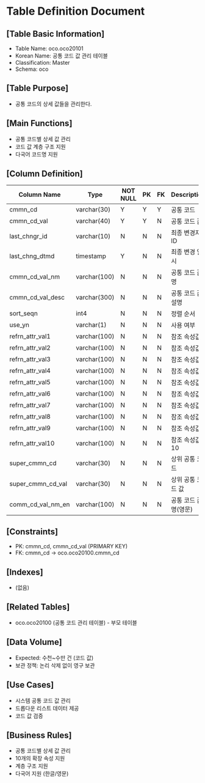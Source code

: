 # Table Definition Document

## [Table Basic Information]
- Table Name: oco.oco20101
- Korean Name: 공통 코드 값 관리 테이블
- Classification: Master
- Schema: oco

## [Table Purpose]
- 공통 코드의 상세 값들을 관리한다.

## [Main Functions]
- 공통 코드별 상세 값 관리
- 코드 값 계층 구조 지원
- 다국어 코드명 지원

## [Column Definition]

| Column Name | Type | NOT NULL | PK | FK | Description |
|-------------|------|----------|----|----|-------------|
| cmmn_cd | varchar(30) | Y | Y | Y | 공통 코드 |
| cmmn_cd_val | varchar(40) | Y | Y | N | 공통 코드 값 |
| last_chngr_id | varchar(10) | N | N | N | 최종 변경자 ID |
| last_chng_dtmd | timestamp | Y | N | N | 최종 변경 일시 |
| cmmn_cd_val_nm | varchar(100) | N | N | N | 공통 코드 값명 |
| cmmn_cd_val_desc | varchar(300) | N | N | N | 공통 코드 값 설명 |
| sort_seqn | int4 | N | N | N | 정렬 순서 |
| use_yn | varchar(1) | N | N | N | 사용 여부 |
| refrn_attr_val1 | varchar(100) | N | N | N | 참조 속성값1 |
| refrn_attr_val2 | varchar(100) | N | N | N | 참조 속성값2 |
| refrn_attr_val3 | varchar(100) | N | N | N | 참조 속성값3 |
| refrn_attr_val4 | varchar(100) | N | N | N | 참조 속성값4 |
| refrn_attr_val5 | varchar(100) | N | N | N | 참조 속성값5 |
| refrn_attr_val6 | varchar(100) | N | N | N | 참조 속성값6 |
| refrn_attr_val7 | varchar(100) | N | N | N | 참조 속성값7 |
| refrn_attr_val8 | varchar(100) | N | N | N | 참조 속성값8 |
| refrn_attr_val9 | varchar(100) | N | N | N | 참조 속성값9 |
| refrn_attr_val10 | varchar(100) | N | N | N | 참조 속성값10 |
| super_cmmn_cd | varchar(30) | N | N | N | 상위 공통 코드 |
| super_cmmn_cd_val | varchar(30) | N | N | N | 상위 공통 코드 값 |
| comm_cd_val_nm_en | varchar(100) | N | N | N | 공통 코드 값명(영문) |

## [Constraints]
- PK: cmmn_cd, cmmn_cd_val (PRIMARY KEY)
- FK: cmmn_cd → oco.oco20100.cmmn_cd

## [Indexes]
- (없음)

## [Related Tables]
- oco.oco20100 (공통 코드 관리 테이블) - 부모 테이블

## [Data Volume]
- Expected: 수천~수만 건 (코드 값)
- 보관 정책: 논리 삭제 없이 영구 보관

## [Use Cases]
- 시스템 공통 코드 값 관리
- 드롭다운 리스트 데이터 제공
- 코드 값 검증

## [Business Rules]
- 공통 코드별 상세 값 관리
- 10개의 확장 속성 지원
- 계층 구조 지원
- 다국어 지원 (한글/영문) 